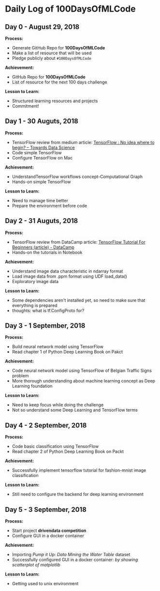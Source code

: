 # Daily Log of 100DaysOfMLCode

## Day 0 - August 29, 2018

__Process:__

- Generate GitHub Repo for **100DaysOfMLCode**
- Make a list of resource that will be used
- Pledge publicly about `#100DaysOfMLCode`

__Achievement:__

- GitHub Repo for **100DaysOfMLCode**
- List of resource for the next 100 days challenge

__Lesson to Learn:__

- Structured learning resources and projects
- Commitment!


## Day 1 - 30 Auguts, 2018

__Process:__

- TensorFlow review from medium article: [TensorFlow : No idea where to begin? – Towards Data Science](https://towardsdatascience.com/tensorflow-no-idea-where-to-begin-b7b981d7321e)
- Code simple TensorFlow
- Configure TensorFlow on Mac

__Achievement:__

- UnderstandTensorFlow workflows concept-Computational Graph
- Hands-on simple TensorFlow

__Lesson to Learn:__

- Need to manage time better
- Prepare the environment before code


## Day 2 - 31 Auguts, 2018

__Process:__

- TensorFlow review from DataCamp article: [TensorFlow Tutorial For Beginners (article) - DataCamp](https://www.datacamp.com/community/tutorials/tensorflow-tutorial?utm_source=adwords_ppc)
- Hands-on the tutorials in Notebook

__Achievement:__

- Understand image data characteristic in ndarray format
- Load image data from .ppm format using UDF load_data()
- Exploratory image data

__Lesson to Learn:__

- Some dependencies aren't installed yet, so need to make sure that everything
  is prepared
- thoughts: what is tf.ConfigProto for?


## Day 3 - 1 September, 2018

__Process:__

- Build neural network model using TensorFlow
- Read chapter 1 of Python Deep Learning Book on Pakct

__Achievement:__

- Code neural network model using TensorFlow of Belgian Traffic Signs problem
- More thorough understanding about machine learning concept as Deep Learning
  foundation

__Lesson to Learn:__

- Need to keep focus while doing the challenge
- Not so understand some Deep Learning and TensorFlow terms


## Day 4 - 2 September, 2018

__Process:__

- Code basic classification using TensorFlow
- Read chapter 2 of Python Deep Learning Book on Packt

__Achievement:__

- Successfully implement tensorflow tutorial for fashion-mnist image
  classification

__Lesson to Learn:__

- Still need to configure the backend for deep learning environment


## Day 5 - 3 September, 2018

__Process:__

- Start project **drivendata competition**
- Configure GUI in a docker container

__Achievement:__

- Importing _Pump it Up: Data Mining the Water Table_ dataset
- Successfully configured GUI in a docker container: *by showing scatterplot of matplotlib*

__Lesson to Learn:__

- Getting used to unix environment

